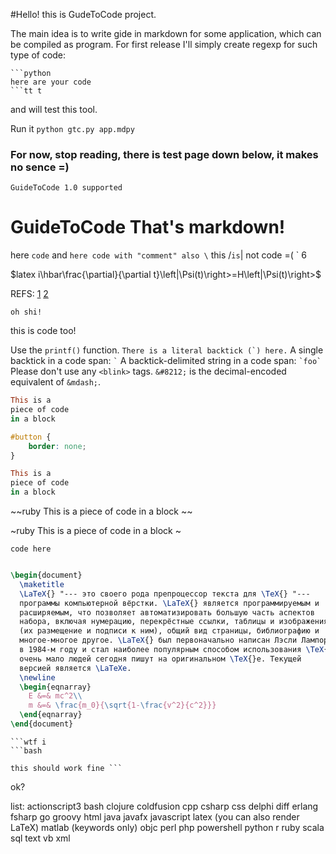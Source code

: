 #Hello! this is GudeToCode project.

The main idea is to write gide in markdown for some application, which can be compiled as program.
For first release I'll simply create regexp for such type of code:
```
```python
here are your code
```tt t
```

and will test this tool.

Run it `python gtc.py app.mdpy`

### For now, stop reading, there is test page down below, it makes no sence =)

```GuideToCode 1.0 supported```
# GuideToCode That's markdown!
here ```code``` and `here code with "comment" also \` this /`is`|  not code =( `
6


$latex i\hbar\frac{\partial}{\partial t}\left|\Psi(t)\right>=H\left|\Psi(t)\right>$



REFS: [1](https://github.com/github/markup#github-markup)  [2](https://github.com/vmg/redcarpet)

    oh shi!
  this is code too!

Use the `printf()` function.
``There is a literal backtick (`) here.``
A single backtick in a code span: `` ` ``
A backtick-delimited string in a code span: `` `foo` ``
Please don't use any `<blink>` tags.
`&#8212;` is the decimal-encoded equivalent of `&mdash;`.

~~~~ruby
This is a 
piece of code 
in a block
~~~~

```css
#button {
	border: none;
}
```

~~~ruby
This is a 
piece of code 
in a block
~~~

~~ruby
This is a 
piece of code 
in a block
~~

~ruby
This is a 
piece of code 
in a block
~

``code here``

```latex

\begin{document}
  \maketitle
  \LaTeX{} "--- это своего рода препроцессор текста для \TeX{} "---
  программы компьютерной вёрстки. \LaTeX{} является программируемым и
  расширяемым, что позволяет автоматизировать большую часть аспектов
  набора, включая нумерацию, перекрёстные ссылки, таблицы и изображения
  (их размещение и подписи к ним), общий вид страницы, библиографию и
  многое-многое другое. \LaTeX{} был первоначально написан Лэсли Лампортом
  в 1984-м году и стал наиболее популярным способом использования \TeX{}а;
  очень мало людей сегодня пишут на оригинальном \TeX{}е. Текущей
  версией является \LaTeXe.
  \newline
  \begin{eqnarray}
    E &=& mc^2\\
    m &=& \frac{m_0}{\sqrt{1-\frac{v^2}{c^2}}}
  \end{eqnarray}
\end{document}
```

```wtf
```wtf i
```bash

this should work fine ```
```
ok?


list:
actionscript3
bash
clojure
coldfusion
cpp
csharp
css
delphi
diff
erlang
fsharp
go
groovy
html
java
javafx
javascript
latex (you can also render LaTeX)
matlab (keywords only)
objc
perl
php
powershell
python
r
ruby
scala
sql
text
vb
xml
